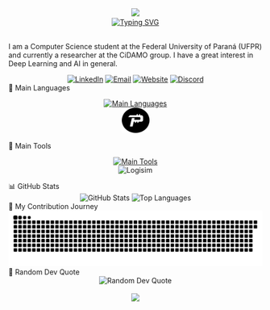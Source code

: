 <div align="center">
<img src="https://capsule-render.vercel.app/api?type=waving&height=120&color=2C3C64&section=header"/>
</div>

<div align="center">
<a href="https://git.io/typing-svg">
<img src="https://readme-typing-svg.demolab.com?font=Fira+Code&weight=700&size=34&pause=1000&color=EBC661&background=FFFFFF00&center=true&vCenter=true&width=600&lines=Hi!+I'm+Pietro+Comin;Computer+Scientist;C/C%2B%2B+Developer;Deep+Learning+Enthusiast" alt="Typing SVG" />
</a>
</div>

<br>

I am a Computer Science student at the Federal University of Paraná (UFPR) and currently a researcher at the CiDAMO group. I have a great interest in Deep Learning and AI in general.

<div align="center">
<a href="https://www.linkedin.com/in/pietro-comin" target="_blank"><img src="https://img.shields.io/badge/LinkedIn-0077B5?style=for-the-badge&logo=linkedin&logoColor=white" alt="LinkedIn"></a>
<a href="mailto:pietro.comin10@gmail.com"><img src="https://img.shields.io/badge/Email-D14836?style=for-the-badge&logo=gmail&logoColor=white" alt="Email"></a>
<a href="https://pietrocom.github.io" target="_blank"><img src="https://img.shields.io/badge/Website-2C3C64?style=for-the-badge&logo=About.me&logoColor=white" alt="Website"></a>
<a href="https://discordapp.com/users/524573277381722125" target="_blank"><img src="https://img.shields.io/badge/Discord-7289DA?style=for-the-badge&logo=discord&logoColor=white" alt="Discord"></a>
</div>
📜 Main Languages

<p align="center">
<a href="https://skillicons.dev">
<img src="https://skillicons.dev/icons?i=c,cpp,python,html,css&theme=dark" alt="Main Languages"/>
</a>
<br>
<img src="Assets/Pascal_icon.png" alt="Pascal_icon.png" width="55" height="50" />
</p>
🔧 Main Tools

<p align="center">
<a href="https://skillicons.dev">
<img src="https://skillicons.dev/icons?i=linux,github,vscode,vim&theme=dark" alt="Main Tools"/>
</a>
<br>
<img src="https://github.com/logisim-evolution/logisim-evolution/blob/main/docs/img/logisim-evolution-logo.png?raw=true" alt="Logisim" width="150" />
</p>
📊 GitHub Stats

<div align="center">
<img height="180px" src="https://github-readme-stats-git-masterrstaa-rickstaa.vercel.app/api?username=pietrocom&show_icons=true&theme=tokyonight&rank_icon=github&border_radius=10" alt="GitHub Stats" />
<img height="180px" src="https://github-readme-stats-git-masterrstaa-rickstaa.vercel.app/api/top-langs/?username=pietrocom&layout=compact&theme=tokyonight&border_radius=10" alt="Top Languages" />
</div>
🐍 My Contribution Journey

<div align="center">
<img src="https://github.com/pietrocom/pietrocom/blob/output/github-contribution-grid-snake.svg" alt="Snake animation" />
</div>
💬 Random Dev Quote

<div align="center">
<img src="https://quotes-github-readme.vercel.app/api?type=horizontal&theme=radical" alt="Random Dev Quote"/>
</div>

<br>

<div align="center">
<img src="https://capsule-render.vercel.app/api?type=waving&height=120&color=2C3C64&section=footer"/>
</div>
